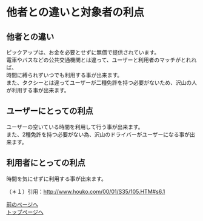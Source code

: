 # 他者との違いと対象者の利点    

## 他者との違い  
ピックアップは、お金を必要とせずに無償で提供されています。  
電車やバスなどの公共交通機関とは違って、ユーザーと利用者のマッチがとれれば、  
時間に縛られずいつでも利用する事が出来ます。  
また、タクシーとは違ってユーザーが二種免許を持つ必要がないため、沢山の人が利用する事が出来ます。
## ユーザーにとっての利点  
ユーザーの空いている時間を利用して行う事が出来ます。  
また、2種免許を持つ必要がない為、沢山のドライバーがユーザーになる事が出来ます。
## 利用者にとっての利点  
時間を気にせずに利用する事が出来ます。    

（＊１）引用：http://www.houko.com/00/01/S35/105.HTM#s6.1

[前のページへ](https://16-2505-002-9.github.io/pickup/four)  
[トップページへ](https://16-2505-002-9.github.io/pickup/)
